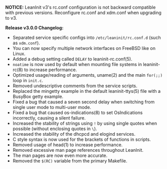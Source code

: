 **NOTICE:** LeanInit v3's rc.conf configuration is not backward compatible with previous versions. Reconfigure rc.conf and xdm.conf when upgrading to v3.

**Release v3.0.0 Changelog:**
* Separated service specific configs into `/etc/leaninit/rc.conf.d` (such as `xdm.conf`).
* You can now specify multiple network interfaces on FreeBSD like on Linux.
* Added a debug setting called `DELAY` to leaninit-rc.conf(5).
* `noatime` is now used by default when mounting file systems in leaninit-rc(8) to increase performance.
* Optimized usage/reading of arguments, uname(2) and the main `for(;;)` loop in `init.c`.
* Removed undescriptive comments from the service scripts.
* Replaced the mingetty example in the default leaninit-ttys(5) file with a BusyBox getty example.
* Fixed a bug that caused a seven second delay when switching from single user mode to multi-user mode.
* Fixed a bug that caused os-indications(8) to set OsIndications incorrectly, causing a silent failure.
* Increased the stability of strings using `!` by using single quotes when possible (without enclosing quotes in `\`).
* Increased the stability of the dhcpcd and elogind services.
* C style syntax is now used for the brackets of functions in scripts.
* Removed usage of head(1) to increase performance.
* Removed excessive man page references throughout LeanInit.
* The man pages are now even more accurate.
* Removed the `$(RC)` variable from the primary Makefile.
